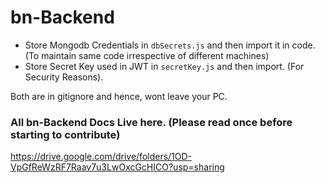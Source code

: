 # bn-Backend

* Store Mongodb Credentials in `dbSecrets.js` and then import it in code.(To maintain same code irrespective of different machines)
* Store Secret Key used in JWT in `secretKey.js` and then import. (For Security Reasons).

Both are in gitignore and hence, wont leave your PC.

### All bn-Backend Docs Live here. (Please read once before starting to contribute)
https://drive.google.com/drive/folders/1OD-VpGfReWzRF7Raav7u3LwOxcGcHICO?usp=sharing
